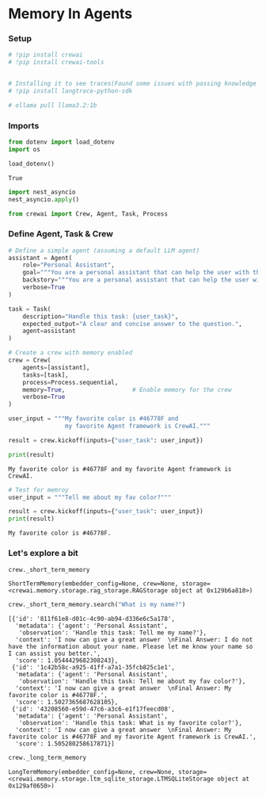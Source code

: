 # Memory In Agents

### Setup


```python
# !pip install crewai
# !pip install crewai-tools


# Installing it to see traces(Found some issues with passing knowledge at crew level)
# !pip install langtrace-python-sdk
```


```python
# ollama pull llama3.2:1b
```

### Imports


```python
from dotenv import load_dotenv
import os

load_dotenv()
```




    True




```python
import nest_asyncio
nest_asyncio.apply()
```


```python
from crewai import Crew, Agent, Task, Process
```

### Define Agent, Task & Crew


```python
# Define a simple agent (assuming a default LLM agent)
assistant = Agent(
    role="Personal Assistant",
    goal="""You are a personal assistant that can help the user with their tasks.""",
    backstory="""You are a personal assistant that can help the user with their tasks.""",
    verbose=True
)

task = Task(
    description="Handle this task: {user_task}",
    expected_output="A clear and concise answer to the question.",
    agent=assistant
)

# Create a crew with memory enabled
crew = Crew(
    agents=[assistant], 
    tasks=[task], 
    process=Process.sequential,
    memory=True,                   # Enable memory for the crew
    verbose=True
)
```


```python
user_input = """My favorite color is #46778F and
                my favorite Agent framework is CrewAI."""

result = crew.kickoff(inputs={"user_task": user_input})

print(result)
```

    My favorite color is #46778F and my favorite Agent framework is CrewAI.



```python
# Test for memroy
user_input = """Tell me about my fav color?"""

result = crew.kickoff(inputs={"user_task": user_input})
print(result)
```

    My favorite color is #46778F.


### Let's explore a bit


```python
crew._short_term_memory
```




    ShortTermMemory(embedder_config=None, crew=None, storage=<crewai.memory.storage.rag_storage.RAGStorage object at 0x129b6a810>)




```python
crew._short_term_memory.search("What is my name?")
```




    [{'id': '811f61e8-d01c-4c90-ab94-d336e6c5a178',
      'metadata': {'agent': 'Personal Assistant',
       'observation': 'Handle this task: Tell me my name?'},
      'context': 'I now can give a great answer  \nFinal Answer: I do not have the information about your name. Please let me know your name so I can assist you better.',
      'score': 1.0544429682308243},
     {'id': '1c42b58c-a925-41ff-a7a1-35fcb825c1e1',
      'metadata': {'agent': 'Personal Assistant',
       'observation': 'Handle this task: Tell me about my fav color?'},
      'context': 'I now can give a great answer  \nFinal Answer: My favorite color is #46778F.',
      'score': 1.5027365687628105},
     {'id': '43208560-e59d-47c6-a3c6-e1f17feecd08',
      'metadata': {'agent': 'Personal Assistant',
       'observation': 'Handle this task: What is my favorite color?'},
      'context': 'I now can give a great answer  \nFinal Answer: My favorite color is #46778F and my favorite Agent framework is CrewAI.',
      'score': 1.505280258617871}]




```python
crew._long_term_memory
```




    LongTermMemory(embedder_config=None, crew=None, storage=<crewai.memory.storage.ltm_sqlite_storage.LTMSQLiteStorage object at 0x129af0650>)




```python

```
